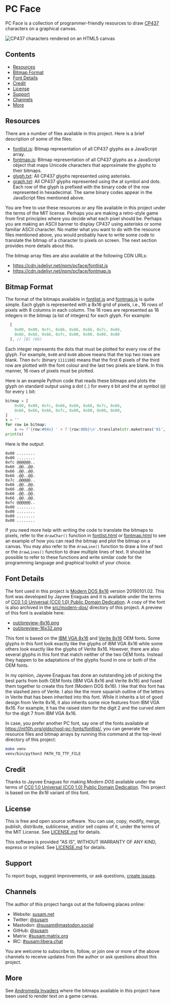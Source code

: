 PC Face
=======

PC Face is a collection of programmer-friendly resources to draw
[CP437][CP437WIKI] characters on a graphical canvas.

![CP437 characters rendered on an HTML5 canvas][CP437IMG]

[CP437WIKI]: https://en.wikipedia.org/wiki/Code_page_437
[CP437IMG]: https://i.imgur.com/uG0T2Ju.png


Contents
--------

* [Resources](#resources)
* [Bitmap Format](#bitmap-format)
* [Font Details](#font-details)
* [Credit](#credit)
* [License](#license)
* [Support](#support)
* [Channels](#channels)
* [More](#more)


Resources
---------

There are a number of files available in this project. Here is a brief
description of some of the files:

- [fontlist.js](fontlist.js): Bitmap representation of all CP437
  glyphs as a JavaScript array.
- [fontmap.js](fontmap.js): Bitmap representation of all CP437 glyphs
  as a JavaScript object that maps Unicode characters that approximate
  the glyphs to their bitmaps.
- [glyph.txt](glyph.txt): All CP437 glyphs represented using
  asterisks.
- [graph.txt](graph.txt): All CP437 glyphs represented using the at
  symbol and dots. Each row of the glyph is prefixed with the binary
  code of the row represented in hexadecimal. The same binary codes
  appear in the JavaScript files mentioned above.

You are free to use these resources or any file available in this
project under the terms of the MIT license. Perhaps you are making a
retro-style game from first principles where you decide what each
pixel should be. Perhaps you are making an ASCII banner to display
CP437 using asterisks or some familiar ASCII character. No matter what
you want to do with the resource files mentioned above, you would
probably have to write some code to translate the bitmap of a
character to pixels on screen. The next section provides more details
about this.

The bitmap array files are also available at the following CDN URLs:

- https://cdn.jsdelivr.net/npm/pcface/fontlist.js
- https://cdn.jsdelivr.net/npm/pcface/fontmap.js


Bitmap Format
-------------

The format of the bitmaps available in [fontlist.js](fontlist.js) and
[fontmap.js](fontmap.js) is quite simple. Each glyph is represented
with a 8x16 grid of pixels, i.e., 16 rows of pixels with 8 columns in
each column. The 16 rows are represented as 16 integers in the bitmap
(a list of integers) for each glyph. For example:

```javascript
  [
    0x00, 0x00, 0xfc, 0x66, 0x66, 0x66, 0x7c, 0x66,
    0x66, 0x66, 0x66, 0xfc, 0x00, 0x00, 0x00, 0x00
  ], // [B] (66)
```

Each integer represents the dots that must be plotted for every row of
the glyph. For example, `0x00` and `0x00` above means that the top two
rows are blank. Then `0xfc` (binary `1111100`) means that the first 6
pixels of the third row are plotted with the font colour and the last
two pixels are blank. In this manner, 16 rows of pixels must be
plotted.

Here is an example Python code that reads these bitmaps and plots the
glyph on standard output using a dot (`.`) for every `0` bit and the
at symbol (`@`) for every `1` bit:

```python
bitmap = [
    0x00, 0x00, 0xfc, 0x66, 0x66, 0x66, 0x7c, 0x66,
    0x66, 0x66, 0x66, 0xfc, 0x00, 0x00, 0x00, 0x00,
]
s = ''
for row in bitmap:
    s += f'{row:#04x} ' + f'{row:08b}\n'.translate(str.maketrans('01', '.@'))
print(s)
```

Here is the output:

```
0x00 ........
0x00 ........
0xfc @@@@@@..
0x66 .@@..@@.
0x66 .@@..@@.
0x66 .@@..@@.
0x7c .@@@@@..
0x66 .@@..@@.
0x66 .@@..@@.
0x66 .@@..@@.
0x66 .@@..@@.
0xfc @@@@@@..
0x00 ........
0x00 ........
0x00 ........
0x00 ........
```

If you need more help with writing the code to translate the bitmaps
to pixels, refer to the `drawChar()` function in
[fontlist.html](fontlist.html) or [fontmap.html](fontmap.html) to see
an example of how you can read the bitmap and plot the bitmap on a
canvas. You may also refer to the `drawLine()` function to draw a line
of text or the `drawLines()` function to draw multiple lines of text.
It should be possible to refer to these functions and write similar
code for the programming language and graphical toolkit of your
choice.


Font Details
------------

The font used in this project is [Modern DOS 8x16][MDOS] version
20190101.02. This font was developed by Jayvee Enaguas and it is
available under the terms of [CC0 1.0 Universal (CC0 1.0) Public
Domain Dedication][CC0]. A copy of the font is also archived in the
[src/modern-dos/](src/modern-dos/) directory of this project. A
preview of this font is available here:

- [out/preview-8x16.png](out/preview-8x16.png)
- [out/preview-16x32.png](out/preview-16x32.png)

This font is based on the [IBM VGA 8x16][VGA] and [Verite
8x16][VERITE] OEM fonts. Some glyphs in this font look exactly like
the glyphs of IBM VGA 8x16 while some others look exactly like the
glyphs of Verite 8x16. However, there are also several glyphs in this
font that match neither of the two OEM fonts. Instead they happen to
be adaptations of the glyphs found in one or both of the OEM fonts.

In my opinion, Jayvee Enaguas has done an outstanding job of picking
the best parts from both OEM fonts (IBM VGA 8x16 and Verite 8x16) and
fused them together to create this font (Modern DOS 8x16). I like that
this font has the slashed zero of Verite. I also like the more
squarish outline of the letters in Verite that has been inherited into
this font. While it inherits a lot of good design from Verite 8x16, it
also inherits some nice features from IBM VGA 8x16. For example, it
has the raised stem for the digit 2 and the curved stem for the digit
7 from IBM VGA 8x16.

In case, you prefer another PC font, say one of the fonts available at
<https://int10h.org/oldschool-pc-fonts/fontlist/>, you can generate
the resource files and bitmap arrays by running this command at the
top-level directory of this project:

```sh
make venv
venv/bin/python3 PATH_TO_TTF_FILE
```

[MDOS]: https://www.dafont.com/modern-dos.font
[CC0]: https://creativecommons.org/publicdomain/zero/1.0/
[VGA]: https://int10h.org/oldschool-pc-fonts/fontlist/font?ibm_vga_8x16
[VERITE]: https://int10h.org/oldschool-pc-fonts/fontlist/font?verite_8x16


Credit
------

Thanks to Jayvee Enaguas for making *Modern DOS* available under the
terms of [CC0 1.0 Universal (CC0 1.0) Public Domain Dedication][CC0].
This project is based on the *8x16* variant of this font.


License
-------

This is free and open source software. You can use, copy, modify,
merge, publish, distribute, sublicense, and/or sell copies of it,
under the terms of the MIT License. See [LICENSE.md][L] for details.

This software is provided "AS IS", WITHOUT WARRANTY OF ANY KIND,
express or implied. See [LICENSE.md][L] for details.

[L]: LICENSE.md


Support
-------

To report bugs, suggest improvements, or ask questions,
[create issues][ISSUES].

[ISSUES]: https://github.com/susam/pcface/issues


Channels
--------

The author of this project hangs out at the following places online:

- Website: [susam.net](https://susam.net)
- Twitter: [@susam](https://twitter.com/susam)
- Mastodon: [@susam@mastodon.social](https://mastodon.social/@susam)
- GitHub: [@susam](https://github.com/susam)
- Matrix: [#susam:matrix.org](https://app.element.io/#/room/#susam:matrix.org)
- IRC: [#susam:libera.chat](https://web.libera.chat/#susam)

You are welcome to subscribe to, follow, or join one or more of the
above channels to receive updates from the author or ask questions
about this project.


More
----

See [Andromeda Invaders](https://github.com/susam/invaders) where the
bitmaps available in this project have been used to render text on a
game canvas.
